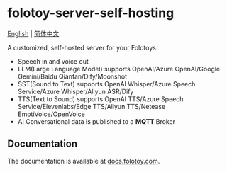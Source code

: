 # folotoy-server-self-hosting

[English](./README.md) | [简体中文](./README.zh_CN.md)

A customized, self-hosted server for your Folotoys.

- Speech in and voice out
- LLM(Large Language Model) supports OpenAI/Azure OpenAI/Google Gemini/Baidu Qianfan/Dify/Moonshot
- SST(Sound to Text) supoorts OpenAI Whisper/Azure Speech Service/Azure Whisper/Aliyun ASR/Dify
- TTS(Text to Sound) supports OpenAI TTS/Azure Speech Service/Elevenlabs/Edge TTS/Aliyun TTS/Netease EmotiVoice/OpenVoice
- AI Conversational data is published to a **MQTT** Broker

## Documentation

The documentation is available at [docs.folotoy.com](https://docs.folotoy.com/).
